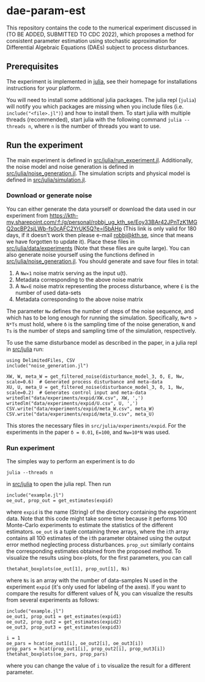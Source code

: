 # dae-param-est
This repository contains the code to the numerical experiment discussed in
(TO BE ADDED, SUBMITTED TO CDC 2022), which proposes a method for consistent parameter
estimation using stochastic approximation for Differential Algebraic Equations (DAEs) subject to process
disturbances.


## Prerequisites
The experiment is implemented in [julia](https://docs.julialang.org/en/v1/), see
their homepage for installations instructions for your platform.

You will need to install some additional julia packages. The julia repl
(`julia`) will notify you which packages are missing when you include files
(i.e. `include("<file>.jl")`) and how to install them. To start julia with
multiple threads (recommended), start julia with the following command `julia
--threads n`, where `n` is the number of threads you want to use.

## Run the experiment
The main experiment is defined in
[src/julia/run_experiment.jl](src/julia/run_experiment.jl). Additionally, the
noise model and noise generation is defined in
[src/julia/noise_generation.jl](src/julia/noise_generation.jl). The simulation scripts and
physical model is defined in [src/julia/simulation.jl](src/julia/simulation.jl).

### Download or generate noise
You can either generate the data yourself or download the data used in our experiment from
https://kth-my.sharepoint.com/:f:/g/personal/robbj_ug_kth_se/Eoy33BAr42JPnTzK1MGQ2qcBP2sjLWb-fs0cAFC2YrUK5Q?e=I5bAHp (This link is only valid for 180 days, if it doesn't work then please e-mail robbj@kth.se, since that means we have forgotten to update it). Place these files in
[src/julia/data/experiments](src/julia/data/experiments) (Note that these files are quite large). You can also generate noise yourself using
the functions defined in
[src/julia/noise_generation.jl](src/julia/noise_generation.jl). You should generate and
save four files in total:

1. A `Nw✕1` noise matrix serving as the input u(t).
2. Metadata corresponding to the above noise matrix
3. A `Nw✕E` noise matrix representing the process disturbance, where `E` is the
   number of used data-sets
4. Metadata corresponding to the above noise matrix


The parameter `Nw` defines the number of steps of the noise sequence, and which has to be long enough for running the simulation.  Specifically, `Nw*δ > N*Ts` must hold, where `δ` is the sampling time of the noise generation, `N` and `Ts` is the number of steps and sampling time of the simulation, respectively.

To use the same disturbance model as described in the paper, in a julia repl in [src/julia](src/julia) run:

```{julia}
using DelimitedFiles, CSV
include("noise_generation.jl")

XW, W, meta_W = get_filtered_noise(disturbance_model_3, δ, E, Nw, scale=0.6)  # Generated process disturbance and meta-data
XU, U, meta_U = get_filtered_noise(disturbance_model_3, δ, 1, Nw, scale=0.2)  # Generates control input and meta-data
writedlm("data/experiments/expid/XW.csv", XW, ',')
writedlm("data/experiments/expid/U.csv", U, ',')
CSV.write("data/experiments/expid/meta_W.csv", meta_W)
CSV.write("data/experiments/expid/meta_U.csv", meta_U)
```
This stores the necessary files in ```src/julia/experiments/expid```. For the experiments in the paper `δ = 0.01`, `E=100`, and `Nw=10*N` was used.

### Run experiment
The simples way to perform an experiment is to do
```
julia --threads n
```

in [src/julia](src/julia) to open the julia repl. Then run

```{julia}
include("example.jl")
oe_out, prop_out = get_estimates(expid)
```

where ```expid``` is the name (String) of the directory containing the experiment data. Note that this code might take some time because it performs 100 Monte-Carlo experiments to estimate the statistics of the different estimators. ```oe_out``` is a tuple containing three arrays, where the i:th array contains all 100 estimates of the i:th parameter obtained using the output error method neglecting process disturbances. ```prop_out``` similarly contains the corresponding estimates obtained from the proposed method. To visualize the results using box-plots, for the first parameters, you can call

```{julia}
thetahat_boxplots(oe_out[1], prop_out[1], Ns)
```

where ```Ns``` is an array with the number of data-samples N used in the experiment ```expid``` (it's only used for labeling of the axes). If you want to compare the results for different values of N, you can visualize the results from several experiments as follows:

```{julia}
include("example.jl")
oe_out1, prop_out1 = get_estimates(expid1)
oe_out2, prop_out2 = get_estimates(expid2)
oe_out3, prop_out3 = get_estimates(expid3)

i = 1
oe_pars = hcat(oe_out1[i], oe_out2[i], oe_out3[i])
prop_pars = hcat(prop_out1[i], prop_out2[i], prop_out3[i])
thetahat_boxplots(oe_pars, prop_pars)
```

where you can change the value of ```i``` to visualize the result for a different parameter.
